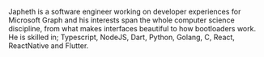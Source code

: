 Japheth is a software engineer working on developer experiences for Microsoft Graph and his interests span the whole computer science discipline, from what makes interfaces beautiful to how bootloaders work. He is skilled in; Typescript, NodeJS, Dart, Python, Golang, C, React, ReactNative and Flutter.
